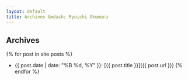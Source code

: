 ```yaml
---
layout: default
title: Archives &mdash; Ryuichi Okumura
---
```

## Archives

{% for post in site.posts %}
- {{ post.date | date: "%B %d, %Y" }}: [{{ post.title }}]({{ post.url }})
{% endfor %}
